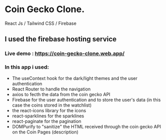 # Coin Gecko Clone.
React Js / Tailwind CSS / Firebase

## I used the firebase hosting service
### Live demo : https://coin-gecko-clone.web.app/

### In this app i used:
- The useContext hook for the dark/light themes and the user authentication
- React Router to handle the navigation
- axios to fecth the data from the coin gecko API
- Firebase for the user authentication and to store the user's data (in this case the coins stored in the watchlist)
- the react-icons library for the icons
- react-sparklines for the sparklines
- react-paginate for the pagination
- DOMPurify to "sanitize" the HTML received through the coin gecko API on the Coin Pages (description)
